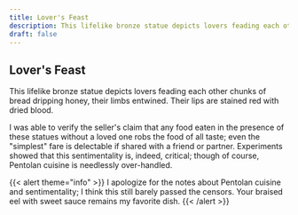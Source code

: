 ```yaml
---
title: Lover's Feast
description: This lifelike bronze statue depicts lovers feading each other chunks of bread dripping honey,...
draft: false
---
```


## Lover's Feast

This lifelike bronze statue depicts lovers feading each other chunks of bread dripping honey,
their limbs entwined. Their lips are stained red with dried blood.

I was able to verify the seller's claim that any food eaten in the presence of these statues
without a loved one robs the food of all taste; even the "simplest" fare is delectable if shared
with a friend or partner. Experiments showed that this sentimentality is, indeed, critical;
though of course, Pentolan cuisine is needlessly over-handled.

{{< alert theme="info" >}}
I apologize for the notes about Pentolan cuisine and sentimentality; I think this still barely
passed the censors. Your braised eel with sweet sauce remains my favorite dish.
{{< /alert >}}
